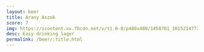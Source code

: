 ```yaml
---
layout: beer
title: Arany Aszok
score: 7
img: https://scontent.xx.fbcdn.net/v/t1.0-0/p480x480/1458701_10152147733363745_127688331_n.jpg?oh=142cd6571d973e20a02e0087763b6e14&oe=583CAB3A
desc: Easy drinking lager
permalink: /beer/:title.html
---
```

